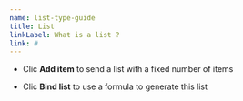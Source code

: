 ```yaml
---
name: list-type-guide
title: List
linkLabel: What is a list ?
link: #
---
```


-   Clic **Add item** to send a list with a fixed number of items

-   Clic **Bind list** to use a formula to generate this list
